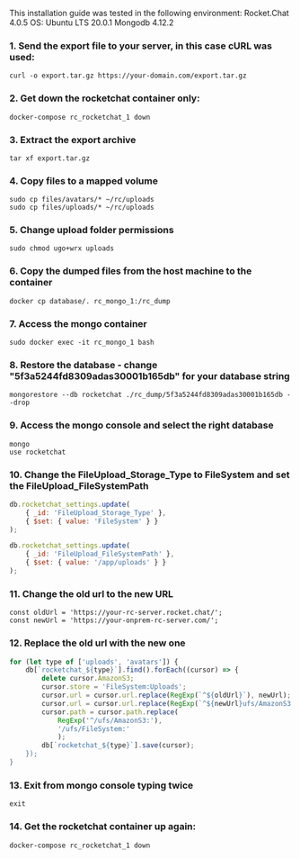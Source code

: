 This installation guide was tested in the following environment:
Rocket.Chat 4.0.5
OS: Ubuntu LTS 20.0.1
Mongodb 4.12.2

### 1. Send the export file to your server, in this case cURL was used:

```
curl -o export.tar.gz https://your-domain.com/export.tar.gz
```

### 2. Get down the rocketchat container only:

```
docker-compose rc_rocketchat_1 down
```

### 3. Extract the export archive

```
tar xf export.tar.gz
```

### 4. Copy files to a mapped volume

```
sudo cp files/avatars/* ~/rc/uploads
sudo cp files/uploads/* ~/rc/uploads
```

### 5. Change upload folder permissions

```
sudo chmod ugo+wrx uploads
```

### 6. Copy the dumped files from the host machine to the container

```
docker cp database/. rc_mongo_1:/rc_dump
```

### 7. Access the mongo container

```
sudo docker exec -it rc_mongo_1 bash
```

### 8. Restore the database - change "5f3a5244fd8309adas30001b165db" for your database string

```
mongorestore --db rocketchat ./rc_dump/5f3a5244fd8309adas30001b165db --drop
```

### 9. Access the mongo console and select the right database

```
mongo
use rocketchat
```

### 10. Change the FileUpload_Storage_Type to FileSystem and set the FileUpload_FileSystemPath

```js
db.rocketchat_settings.update(
    { _id: 'FileUpload_Storage_Type' },
    { $set: { value: 'FileSystem' } }
);
```

```js
db.rocketchat_settings.update(
    { _id: 'FileUpload_FileSystemPath' },
    { $set: { value: '/app/uploads' } }
);
```

### 11. Change the old url to the new URL

```
const oldUrl = 'https://your-rc-server.rocket.chat/';
const newUrl = 'https://your-onprem-rc-server.com/';

```

### 12. Replace the old url with the new one

```js
for (let type of ['uploads', 'avatars']) {
    db[`rocketchat_${type}`].find().forEach((cursor) => {
        delete cursor.AmazonS3;
        cursor.store = 'FileSystem:Uploads';
        cursor.url = cursor.url.replace(RegExp(`^${oldUrl}`), newUrl);
        cursor.url = cursor.url.replace(RegExp(`^${newUrl}ufs/AmazonS3:`), `${new
        cursor.path = cursor.path.replace(
            RegExp('^/ufs/AmazonS3:'),
            '/ufs/FileSystem:'
            );
        db[`rocketchat_${type}`].save(cursor);
    });
}
```

### 13. Exit from mongo console typing twice 

```
exit
```

### 14. Get the rocketchat container up again:

```
docker-compose rc_rocketchat_1 down
```
